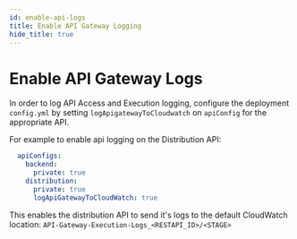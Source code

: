 ```yaml
---
id: enable-api-logs
title: Enable API Gateway Logging
hide_title: true
---
```


# Enable API Gateway Logs

In order to log API Access and Execution logging, configure the deployment `config.yml` by setting `logApigatewayToCloudwatch` on `apiConfig` for the appropriate API.

For example to enable api logging on the Distribution API:

```yml
  apiConfigs:
    backend:
      private: true
    distribution:
      private: true
      logApiGatewayToCloudWatch: true
```

This enables the distribution API to send it's logs to the default CloudWatch location: `API-Gateway-Execution-Logs_<RESTAPI_ID>/<STAGE>`
